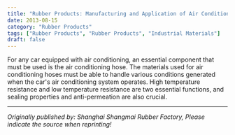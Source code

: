 ```yaml
---
title: "Rubber Products: Manufacturing and Application of Air Conditioning Hoses"
date: 2013-08-15
category: "Rubber Products"
tags: ["Rubber Products", "Rubber Products", "Industrial Materials"]
draft: false
---
```


For any car equipped with air conditioning, an essential component that must be used is the air conditioning hose. The materials used for air conditioning hoses must be able to handle various conditions generated when the car's air conditioning system operates. High temperature resistance and low temperature resistance are two essential functions, and sealing properties and anti-permeation are also crucial.

---

*Originally published by: Shanghai Shangmai Rubber Factory, Please indicate the source when reprinting!*